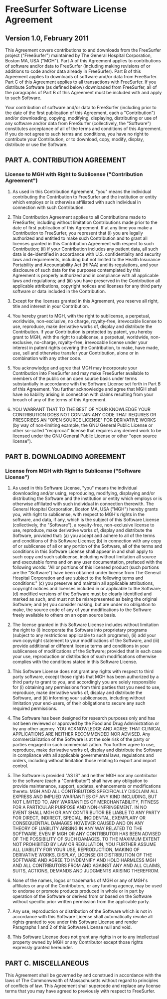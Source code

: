 # FreeSurfer Software License Agreement

## Version 1.0, February 2011

This Agreement covers contributions to and downloads from the FreeSurfer project ("FreeSurfer") maintained by The General Hospital Corporation, Boston MA, USA ("MGH"). Part A of this Agreement applies to contributions of software and/or data to FreeSurfer (including making revisions of or additions to code and/or data already in FreeSurfer). Part B of this Agreement applies to downloads of software and/or data from FreeSurfer. Part C of this Agreement applies to all transactions with FreeSurfer. If you distribute Software (as defined below) downloaded from FreeSurfer, all of the paragraphs of Part B of this Agreement must be included with and apply to such Software.

Your contribution of software and/or data to FreeSurfer (including prior to the date of the first publication of this Agreement, each a "Contribution") and/or downloading, copying, modifying, displaying, distributing or use of any software and/or data from FreeSurfer (collectively, the "Software") constitutes acceptance of all of the terms and conditions of this Agreement. If you do not agree to such terms and conditions, you have no right to contribute your Contribution, or to download, copy, modify, display, distribute or use the Software.

## PART A. CONTRIBUTION AGREEMENT

### License to MGH with Right to Sublicense ("Contribution Agreement")

1. As used in this Contribution Agreement, "you" means the individual contributing the Contribution to FreeSurfer and the institution or entity which employs or is otherwise affiliated with such individual in connection with such Contribution.

2. This Contribution Agreement applies to all Contributions made to FreeSurfer, including without limitation Contributions made prior to the date of first publication of this Agreement. If at any time you make a Contribution to FreeSurfer, you represent that (i) you are legally authorized and entitled to make such Contribution and to grant all licenses granted in this Contribution Agreement with respect to such Contribution; (ii) if your Contribution includes any patient data, all such data is de-identified in accordance with U.S. confidentiality and security laws and requirements, including but not limited to the Health Insurance Portability and Accountability Act (HIPAA) and its regulations, and your disclosure of such data for the purposes contemplated by this Agreement is properly authorized and in compliance with all applicable laws and regulations; and (iii) you have preserved in the Contribution all applicable attributions, copyright notices and licenses for any third party software or data included in the Contribution.

3. Except for the licenses granted in this Agreement, you reserve all right, title and interest in your Contribution.

4. You hereby grant to MGH, with the right to sublicense, a perpetual, worldwide, non-exclusive, no charge, royalty-free, irrevocable license to use, reproduce, make derivative works of, display and distribute the Contribution. If your Contribution is protected by patent, you hereby grant to MGH, with the right to sublicense, a perpetual, worldwide, non-exclusive, no-charge, royalty-free, irrevocable license under your interest in patent rights covering the Contribution, to make, have made, use, sell and otherwise transfer your Contribution, alone or in combination with any other code.

5. You acknowledge and agree that MGH may incorporate your Contribution into FreeSurfer and may make FreeSurfer available to members of the public on an open source basis under terms substantially in accordance with the Software License set forth in Part B of this Agreement. You further acknowledge and agree that MGH shall have no liability arising in connection with claims resulting from your breach of any of the terms of this Agreement.

6. YOU WARRANT THAT TO THE BEST OF YOUR KNOWLEDGE YOUR CONTRIBUTION DOES NOT CONTAIN ANY CODE THAT REQURES OR PRESCRIBES AN "OPEN SOURCE LICENSE" FOR DERIVATIVE WORKS (by way of non-limiting example, the GNU General Public License or other so-called "reciprocal" license that requires any derived work to be licensed under the GNU General Public License or other "open source license").


## PART B. DOWNLOADING AGREEMENT

### License from MGH with Right to Sublicense ("Software License")

1. As used in this Software License, "you" means the individual downloading and/or using, reproducing, modifying, displaying and/or distributing the Software and the institution or entity which employs or is otherwise affiliated with such individual in connection therewith. The General Hospital Corporation, Boston MA, USA ("MGH") hereby grants you, with right to sublicense, with respect to MGH's rights in the software, and data, if any, which is the subject of this Software License (collectively, the "Software"), a royalty-free, non-exclusive license to use, reproduce, make derivative works of, display and distribute the Software, provided that: (a) you accept and adhere to all of the terms and conditions of this Software License; (b) in connection with any copy of or sublicense of all or any portion of the Software, all of the terms and conditions in this Software License shall appear in and shall apply to such copy and such sublicense, including without limitation all source and executable forms and on any user documentation, prefaced with the following words: "All or portions of this licensed product (such portions are the "Software") have been obtained under license from The General Hospital Corporation and are subject to the following terms and conditions:" (c) you preserve and maintain all applicable attributions, copyright notices and licenses included in or applicable to the Software; (d) modified versions of the Software must be clearly identified and marked as such, and must not be misrepresented as being the original Software; and (e) you consider making, but are under no obligation to make, the source code of any of your modifications to the Software freely available to others on an open source basis.

2. The license granted in this Software License includes without limitation the right to (i) incorporate the Software into proprietary programs (subject to any restrictions applicable to such programs), (ii) add your own copyright statement to your modifications of the Software, and (iii) provide additional or different license terms and conditions in your sublicenses of modifications of the Software; provided that in each case your use, reproduction or distribution of such modifications otherwise complies with the conditions stated in this Software License.

3. This Software License does not grant any rights with respect to third party software, except those rights that MGH has been authorized by a third party to grant to you, and accordingly you are solely responsible for (i) obtaining any permissions from third parties that you need to use, reproduce, make derivative works of, display and distribute the Software, and (ii) informing your sublicensees, including without limitation your end-users, of their obligations to secure any such required permissions.

4. The Software has been designed for research purposes only and has not been reviewed or approved by the Food and Drug Administration or by any other agency. YOU ACKNOWLEDGE AND AGREE THAT CLINICAL APPLICATIONS ARE NEITHER RECOMMENDED NOR ADVISED. Any commercialization of the Software is at the sole risk of the party or parties engaged in such commercialization. You further agree to use, reproduce, make derivative works of, display and distribute the Software in compliance with all applicable governmental laws, regulations and orders, including without limitation those relating to export and import control.

5. The Software is provided "AS IS" and neither MGH nor any contributor to the software (each a "Contributor") shall have any obligation to provide maintenance, support, updates, enhancements or modifications thereto. MGH AND ALL CONTRIBUTORS SPECIFICALLY DISCLAIM ALL EXPRESS AND IMPLIED WARRANTIES OF ANY KIND INCLUDING, BUT NOT LIMITED TO, ANY WARRANTIES OF MERCHANTABILITY, FITNESS FOR A PARTICULAR PURPOSE AND NON-INFRINGEMENT. IN NO EVENT SHALL MGH OR ANY CONTRIBUTOR BE LIABLE TO ANY PARTY FOR DIRECT, INDIRECT, SPECIAL, INCIDENTAL, EXEMPLARY OR CONSEQUENTIAL DAMAGES HOWEVER CAUSED AND ON ANY THEORY OF LIABILITY ARISING IN ANY WAY RELATED TO THE SOFTWARE, EVEN IF MGH OR ANY CONTRIBUTOR HAS BEEN ADVISED OF THE POSSIBILITY OF SUCH DAMAGES. TO THE MAXIMUM EXTENT NOT PROHIBITED BY LAW OR REGULATION, YOU FURTHER ASSUME ALL LIABILITY FOR YOUR USE, REPRODUCTION, MAKING OF DERIVATIVE WORKS, DISPLAY, LICENSE OR DISTRIBUTION OF THE SOFTWARE AND AGREE TO INDEMNIFY AND HOLD HARMLESS MGH AND ALL CONTRIBUTORS FROM AND AGAINST ANY AND ALL CLAIMS, SUITS, ACTIONS, DEMANDS AND JUDGMENTS ARISING THEREFROM.

6. None of the names, logos or trademarks of MGH or any of MGH's affiliates or any of the Contributors, or any funding agency, may be used to endorse or promote products produced in whole or in part by operation of the Software or derived from or based on the Software without specific prior written permission from the applicable party.

7. Any use, reproduction or distribution of the Software which is not in accordance with this Software License shall automatically revoke all rights granted to you under this Software License and render Paragraphs 1 and 2 of this Software License null and void.

8. This Software License does not grant any rights in or to any intellectual property owned by MGH or any Contributor except those rights expressly granted hereunder.

## PART C. MISCELLANEOUS

This Agreement shall be governed by and construed in accordance with the laws of The Commonwealth of Massachusetts without regard to principles of conflicts of law. This Agreement shall supercede and replace any license terms that you may have agreed to previously with respect to FreeSurfer.